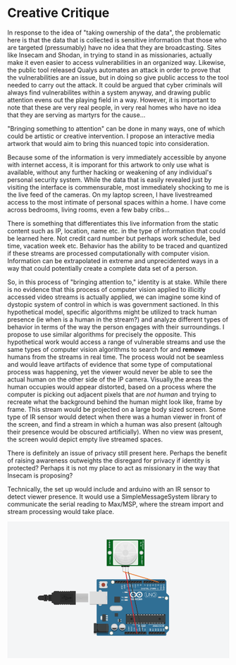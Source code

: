 # Creative Critique 

In response to the idea of "taking ownership of the data", the problematic here is that the data that is collected is sensitive information that those who are targeted (pressumably) have no idea that they are broadcasting. Sites like Insecam and Shodan, in trying to stand in as missionaries, actually make it even easier to access vulnerabilities in an organized way. Likewise, the public tool released Qualys automates an attack in order to prove that the vulnerabilities are an issue, but in doing so give public access to the tool needed to carry out the attack. It could be argued that cyber criminals will always find vulnerabilites within a system anyway, and drawing public attention evens out the playing field in a way. However, it is important to note that these are very real people, in very real homes who have no idea that they are serving as martyrs for the cause...

"Bringing something to attention" can be done in many ways, one of which could be artistic or creative intervention. I propose an interactive media artwork that would aim to bring this nuanced topic into consideration. 

Because some of the information is very immediately accessible by anyone with internet access, it is imporant for this artwork to only use what is available, without any further hacking or weakening of any individual's personal security system. While the data that is easily revealed just by visiting the interface is commensurable, most immediately shocking to me is the live feed of the cameras. On my laptop screen, I have livestreamed access to the most intimate of personal spaces within a home. I have come across bedrooms, living rooms, even a few baby cribs... 

There is something that differentiates this live information from the static content such as IP, location, name etc. in the type of information that could be learned here. Not credit card number but perhaps work schedule, bed time, vacation week etc. Behavior has the ability to be traced and quantized if these streams are processed computationally with computer vision. Information can be extrapolated in extreme and unprecidented ways in a way that could potentially create a complete data set of a person. 

So, in this process of "bringing attention to," identity is at stake. While there is no evidence that this process of computer vision applied to illicitly accessed video streams is actually applied, we can imagine some kind of dystopic system of control in which is was government sactioned. In this hypothetical model, specific algorithms might be utilized to track human presence (ie when is a human in the stream?) and analyze different types of behavior in terms of the way the person engages with their surroundings. I propose to use similar algorithms for precisely the opposite. This hypothetical work would access a range of vulnerable streams and use the same types of computer vision algorithms to search for and **remove** humans from the streams in real time. The process would not be seamless and would leave artifacts of evidence that some type of computational process was happening, yet the viewer would never be able to see the actual human on the other side of the IP camera. Visually,the areas the human occupies would appear distorted, based on a process where the computer is picking out adjacent pixels that are *not human* and trying to recreate what the background behind the human might look like, frame by frame. This stream would be projected on a large body sized screen. Some type of IR sensor would detect when there was a human viewer in front of the screen, and find a stream in which a human was also present (altough their presence would be obscured artificially). When no view was present, the screen would depict empty live streamed spaces. 

There is definitely an issue of privacy still present here. Perhaps the benefit of raising awareness outweights the disregard for privacy if identity is protected? Perhaps it is not my place to act as missionary in the way that Insecam is proposing? 

Technically, the set up would include and arduino with an IR sensor to detect viewer presence. It would use a SimpleMessageSystem library to communicate the serial reading to Max/MSP, where the stream import and stream processing would take place. 

![arduinoIR](https://github.com/rebeccauliasz/xmartO-data-tracing-/blob/master/Screen%20Shot%202017-09-27%20at%206.25.19%20PM.png)
